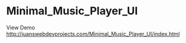 # Minimal_Music_Player_UI

View Demo http://juanswebdevprojects.com/Minimal_Music_Player_UI/index.html
